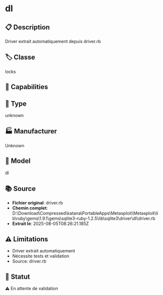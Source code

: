 # dl

## 📋 Description
Driver extrait automatiquement depuis driver.rb

## 🏷️ Classe
locks

## 🔧 Capabilities


## 📡 Type
unknown

## 🏭 Manufacturer
Unknown

## 📱 Model
dl

## 📚 Source
- **Fichier original**: driver.rb
- **Chemin complet**: D:\Download\Compressed\katana\PortableApps\Metasploit\Metasploit\lib\ruby\gems\1.9.1\gems\sqlite3-ruby-1.2.5\lib\sqlite3\driver\dl\driver.rb
- **Extrait le**: 2025-08-05T08:26:21.185Z

## ⚠️ Limitations
- Driver extrait automatiquement
- Nécessite tests et validation
- Source: driver.rb

## 🚀 Statut
⚠️ En attente de validation
